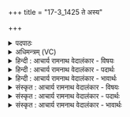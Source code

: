 +++
title = "17-3_1425 ते अस्य"

+++
<details><summary>पदपाठः</summary>

ते। अ꣣स्य। सन्तु। केत꣡वः꣢। अ꣡मृ꣢꣯त्यवः। अ। मृ꣣त्यवः। अ꣡दा꣣भ्यासः। अ। दा꣣भ्यासः। जनु꣢षी꣣इ꣡ति꣢। उ꣣भे꣡इति꣢। अ꣡नु꣢꣯। ये꣡भिः꣢꣯। नृ꣢म्णा꣢। च꣣। देव्या꣢꣯। च꣣। पुनते꣢। आत्। इत्। रा꣡जा꣢꣯नम्। म꣣न꣡नाः꣢। अ꣣गृभ्णत। १४२५।
</details>

<details><summary>अधिमन्त्रम् (VC)</summary>

- पवमानः सोमः
- रेणुर्वैश्वामित्रः
- जगती
- निषादः
</details>

<details><summary>हिन्दी : आचार्य रामनाथ वेदालंकार - विषयः</summary>

अगले मन्त्र में परमात्मा के तेज का विषय है।
</details>

<details><summary>हिन्दी : आचार्य रामनाथ वेदालंकार - पदार्थः</summary>

पदार्थान्वयभाषाः -  (अस्य)इस सोम परमात्मा की(ते)वे प्रसिद्ध(अमृत्यवः)अमरणशील वा न मारनेवाली, (अदाभ्यासः)पराजित न की जा सकनेवाली(केतवः)तेज की किरणें(उभे जनुषी)दोनों जन्मों को अर्थात् इस जन्म तथा अगले जन्म को(अनु सन्तु)अनुगृहीत करें, (येभिः)जिन तेज की किरणों से(मननाः)मननशील उपासक अपने(नृम्णा च)देह-बल से किये जाने योग्य कर्मों को(दैव्या च)और आत्म-बल से किये जाने योग्य कर्मों को(पुनते)पवित्र कर लेते हैं।(आत् इत्)और उसके अनन्तर ही(राजानम्)तेजस्वी परमेश्वर को(अगृभ्णत)ग्रहण कर पाते हैं ॥३॥
</details>

<details><summary>हिन्दी : आचार्य रामनाथ वेदालंकार - भावार्थः</summary>

भावार्थभाषाः -  परमात्मा के तेजों का ध्यान करने तथा उन्हें धारण करने से यह लोक, परलोक और सब कर्म शुद्ध हो जाते हैं तथा परमात्मा का साक्षात्कार हो जाता है ॥३॥ इस खण्ड में परमेश्वर की उपासना तथा सोमयाग के फल का वर्णन होने से इस खण्ड की पूर्व खण्ड के साथ सङ्गति जाननी चाहिए ॥ बारहवें अध्याय में पञ्चम खण्ड समाप्त ॥
</details>

<details><summary>संस्कृत : आचार्य रामनाथ वेदालंकार - विषयः</summary>

अथ परमात्मतेजोविषयमाह।
</details>

<details><summary>संस्कृत : आचार्य रामनाथ वेदालंकार - पदार्थः</summary>

पदार्थान्वयभाषाः -  (अस्य)सोमस्य परमात्मनः(ते)प्रसिद्धाः(अमृत्यवः)अमरणशीलाः अमारकाः वा, (अदाभ्यासः)दब्धुं पराजेतुमशक्याः(केतवः)तेजोरश्मयः(उभे जनुषी)द्वे अपि जन्मनी,इदं जन्म परं जन्म च(अनु सन्तु)अनुगृह्णन्तु(येभिः)यैस्तेजोरश्मिभिः(मननाः)मननशीला उपासकाः स्वकीयानि(नृम्णा च)नृम्णानि दैहिकबलेन सम्पाद्यमानानि कर्माणि(देव्या च)आत्मबलेन सम्पाद्यमानानि च कर्माणि(पुनते)पावयन्ति।(आत् इत्)तदनन्तरमेव च(राजानम्)राजमानं परमेश्वरम्(अगृभ्णत)गृह्णन्ति ॥३॥
</details>

<details><summary>संस्कृत : आचार्य रामनाथ वेदालंकार - भावार्थः</summary>

भावार्थभाषाः -  परमात्मतेजसां ध्यानेन धारणेन चायं च लोकः परश्च लोकः सर्वाणि च कर्माणि शुध्यन्ति परमात्मसाक्षात्कारश्च जायते ॥३॥ अस्मिन् खण्डे परमेश्वरोपासनाविषयस्य सोमयागफलस्य च वर्णनादेतत्खण्डस्य पूर्वखण्डेन संगतिर्वेद्या ॥
</details>